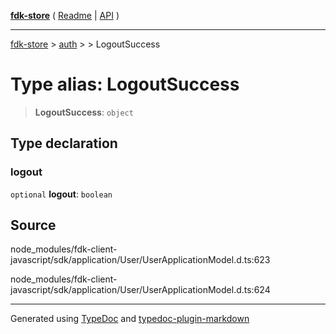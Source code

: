 [**fdk-store**](../../../README.md) ( [Readme](../../../README.md) \| [API](../../../API.md) )

---

[fdk-store](../../../API.md) > [auth](../../README.md) > [<internal>](../README.md) > LogoutSuccess

# Type alias: LogoutSuccess

> **LogoutSuccess**: `object`

## Type declaration

### logout

`optional` **logout**: `boolean`

## Source

node_modules/fdk-client-javascript/sdk/application/User/UserApplicationModel.d.ts:623

node_modules/fdk-client-javascript/sdk/application/User/UserApplicationModel.d.ts:624

---

Generated using [TypeDoc](https://typedoc.org/) and [typedoc-plugin-markdown](https://www.npmjs.com/package/typedoc-plugin-markdown)
